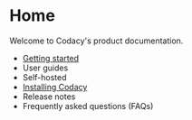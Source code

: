 # Home

Welcome to Codacy's product documentation.

* [Getting started](getting-started/getting-started-with-codacy-(360010263540).md)
* User guides
* Self-hosted
* [Installing Codacy](Chart)
* Release notes
* Frequently asked questions (FAQs)
